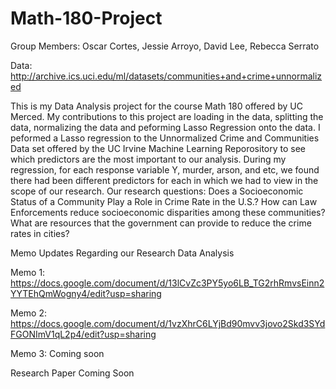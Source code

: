 # Math-180-Project
Group Members: Oscar Cortes, Jessie Arroyo, David Lee, Rebecca Serrato

Data: http://archive.ics.uci.edu/ml/datasets/communities+and+crime+unnormalized

This is my Data Analysis project for the course Math 180 offered by UC Merced. 
My contributions to this project are loading in the data, splitting the data, normalizing the data and peforming Lasso Regression onto the data. 
I peformed a Lasso regression to the Unnormalized Crime and Communities Data set offered by the UC Irvine Machine Learning Reporository to see which predictors are the most important to our analysis. 
During my regression, for each response variable Y, murder, arson, and etc, we found there had been different predictors for each in which we had to view in the scope of our research. 
Our research questions: 
Does a Socioeconomic Status of a Community Play a Role in Crime Rate in the U.S.?
How can Law Enforcements reduce socioeconomic disparities among these communities? What are resources that the government can provide to reduce the crime rates in cities?

Memo Updates Regarding our Research Data Analysis

Memo 1: 
https://docs.google.com/document/d/13lCvZc3PY5yo6LB_TG2rhRmvsEinn2YYTEhQmWogny4/edit?usp=sharing

Memo 2: 
https://docs.google.com/document/d/1vzXhrC6LYjBd90mvv3jovo2Skd3SYdFGONImV1qL2p4/edit?usp=sharing

Memo 3: 
Coming soon

Research Paper Coming Soon
